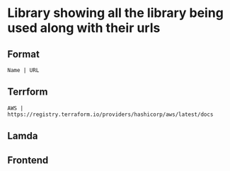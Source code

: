 # Library showing all the library being used along with their urls
## Format
`
Name | URL
`

## Terrform

`
AWS | https://registry.terraform.io/providers/hashicorp/aws/latest/docs
`

## Lamda

## Frontend